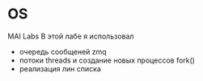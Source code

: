 # OS
MAI Labs
В этой лабе я использовал
- очередь сообщеней zmq
- потоки threads и создание новых процессов fork()
- реализация лин списка 

